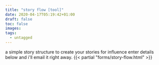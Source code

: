```yaml
---
title: "story flow [tool]"
date: 2020-04-17T05:19:42+01:00
draft: false
toc: false
images:
tags:
  - untagged
---
```


a simple story structure
to create your stories for influence
enter details below and i'll email it right away.
{{< partial "forms/story-flow.html" >}}
